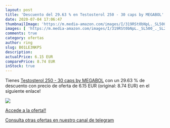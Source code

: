 ```yaml
---
layout: post
title: 'Descuento del 29.63 % en Testosterol 250 - 30 caps by MEGABOL'
date: 2020-07-04 17:06:47
thumbnailImage: 'https://m.media-amazon.com/images/I/319RSt0bNpL._SL500_._SL200_.jpg'
images: [ 'https://m.media-amazon.com/images/I/319RSt0bNpL._SL500_._SL200_.jpg' ]
comments: true
category: ofertas
author: ring
slug: B01LE3NKPS
description:
actualPrice: 6.15 EUR
comparePrice: 8.74 EUR
inStock: true
---
```


Tienes [Testosterol 250 - 30 caps by MEGABOL](https://www.amazon.com/dp/B01LE3NKPS/?tag=redken08-20) con un 29.63 % de descuento con precio de oferta de 6.15 EUR (original: 8.74 EUR) en el siguiente enlace!

[![](https://m.media-amazon.com/images/I/319RSt0bNpL._SL500_._SL200_.jpg)](https://www.amazon.com/dp/B01LE3NKPS/?tag=redken08-20)

[Accede a la oferta!!](https://www.amazon.com/dp/B01LE3NKPS/?tag=redken08-20)

[Consulta otras ofertas en nuestro canal de telegram](https://t.me/s/ofertas25)
